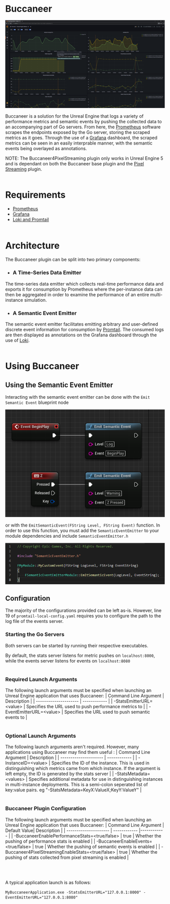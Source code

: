 # Buccaneer

<p align="center">
    <img src="Images/Dashboard.png">
</p>


Buccaneer is a solution for the Unreal Engine that logs a variety of performance metrics and semantic events by pushing the collected data to an accompanying part of Go servers. From here, the [Prometheus](https://prometheus.io/) software scrapes the endpoints exposed by the Go server, storing the scraped metrics as it goes. Through the use of a [Grafana](https://grafana.com/) dashboard, the scraped metrics can be seen in an easily interprable manner, with the semantic events being overlayed as annotations.

NOTE: The Buccaneer4PixelStreaming plugin only works in Unreal Engine 5 and is dependant on both the Buccaneer base plugin and the [Pixel Streaming](https://docs.unrealengine.com/4.27/en-US/SharingAndReleasing/PixelStreaming/) plugin.
<br/></br>

# Requirements
* [Prometheus](https://prometheus.io/download/)
* [Grafana](https://grafana.com/grafana/download?platform=windows)
* [Loki and Promtail](https://github.com/grafana/loki/releases)
<br/></br>

# Architecture
The Buccaneer plugin can be split into two primary components:

* ### A Time-Series Data Emitter
The time-series data emitter which collects real-time performance data and exports it for consumption by Prometheus where the per-instance data can then be aggregated in order to examine the performance of an entire multi-instance simulation.

* ### A Semantic Event Emitter
The semantic event emitter facilitates emitting arbitrary and user-defined discrete event information for consumption by [Promtail](https://grafana.com/docs/loki/latest/clients/promtail/). The consumed logs are then displayed as annotations on the Grafana dashboard through the use of [Loki](https://grafana.com/oss/loki/).
<br/></br>

# Using Buccaneer
## Using the Semantic Event Emitter
Interacting with the semantic event emitter can be done with the `Emit Semantic Event` blueprint node 

<p align="center">
    <img src="Images/EventBP.png">
</p>

or with the `EmitSemanticEvent(FString Level, FString Event)` function. In order to use this function, you must add the `SemanticEventEmitter` to your module dependencies and include `SemanticEventEmitter.h`

<p align="center">
    <img src="Images/C++.png">
</p>

## Configuration
The majority of the configurations provided can be left as-is. However, line 19 of `promtail-local-config.yaml` requires you to configure the path to the log file of the events server. 

### Starting the Go Servers
Both servers can be started by running their respective executables. 

By default, the stats server listens for metric pushes on `localhost:8000`, while the events server listens for events on `localhost:8080`
<br></br>

### Required Launch Arguments
The following launch arguments must be specified when launching an Unreal Engine application that uses Buccaneer:
| Command Line Argument | Description |
| --------------------- | ------------ |
| -StatsEmitterURL=\<value> | Specifies the URL used to push performance metrics to |
| -EventEmitterURL=\<value> | Specifies the URL used to push semantic events to |
<br></br>

### Optional Launch Arguments
The following launch arguments aren't required. However, many applications using Buccaneer may find them useful :
| Command Line Argument | Description |
| --------------------- | ------------ |
| -InstanceID=\<value> | Specifies the ID of the instance. This is used in distinguishing which metrics came from which instance. If the argument is left empty, the ID is generated by the stats server |
| -StatsMetadata=\<values> | Specifies additional metadata for use in distinguishing instances in multi-instance deployments. This is a semi-colon seperated list of key:value pairs. eg "-StatsMetadata=KeyX:ValueX;KeyY:ValueY" |
<br></br>

### Buccaneer Plugin Configuration
The following launch arguments must be specified when launching an Unreal Engine application that uses Buccaneer:
| Command Line Argument | Default Value| Description |
| --------------------- | ------------ |------------ |
| -BuccaneerEnablePerformanceStats=\<true/false> | true | Whether the pushing of performance stats is enabled |
| -BuccaneerEnableEvents=\<true/false> | true | Whether the pushing of semantic events is enabled |
| -Buccaneer4PixelStreamingEnableStats=\<true/false> | true | Whether the pushing of stats collected from pixel streaming is enabled |

<br></br>

A typical application launch is as follows:
```
MyBuccaneerApplication.exe -StatsEmitterURL="127.0.0.1:8000" -EventEmitterURL="127.0.0.1:8080"
```